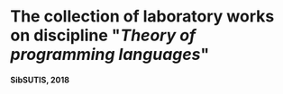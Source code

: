 # The collection of laboratory works on discipline "*Theory of programming languages*"

#### SibSUTIS, 2018